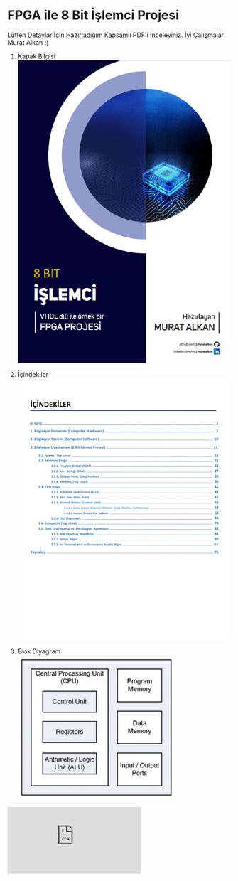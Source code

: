 # FPGA ile 8 Bit İşlemci Projesi
Lütfen Detaylar İçin Hazırladığım Kapsamlı PDF'i İnceleyiniz. 
İyi Çalışmalar 
Murat Alkan
:)

1. Kapak Bilgisi   
![2](https://github.com/1muratalkan/8-bit-processor/blob/main/8-Bit-Processor/TUR/kapak_sayfasi.png)

2. İçindekiler   
![2](https://github.com/1muratalkan/8-bit-processor/blob/main/8-Bit-Processor/TUR/icindekiler.png)

3. Blok Diyagram   
![2](https://github.com/1muratalkan/8-bit-processor/blob/main/8-Bit-Processor/TUR/blok_diyagram.png)

![PDF Dosyası için tıklayınız!](https://github.com/1muratalkan/8-bit-processor/raw/main/8%20bit%20i%C5%9Flemci%20(TUR).pdf)

